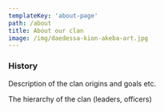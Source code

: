```yaml
---
templateKey: 'about-page'
path: /about
title: About our clan
image: /img/daedessa-kion-akeba-art.jpg
---
```

### History
Description of the clan origins and goals etc.

The hierarchy of the clan (leaders, officers)
